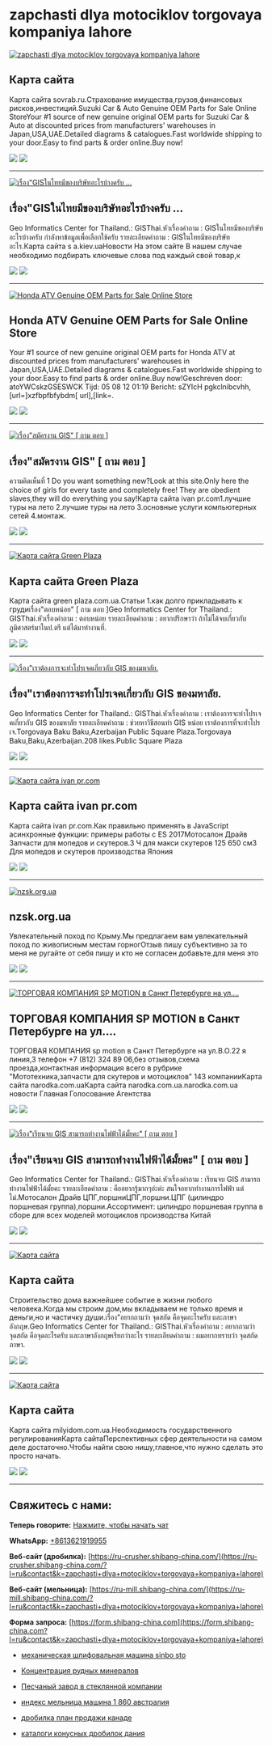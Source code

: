# zapchasti dlya motociklov torgovaya kompaniya lahore

<a href="https://swt.shibang-china.com/?l=ru&img&k=zapchasti+dlya+motociklov+torgovaya+kompaniya+lahore" target="_blank">![zapchasti dlya motociklov torgovaya kompaniya lahore](http://static.shibang-china.com/all-800x300/937.jpg)</a>

## Карта сайта
Карта сайта sovrab.ru.Страхование имущества,грузов,финансовых рисков,инвестиций.Suzuki Car & Auto Genuine OEM Parts for Sale Online StoreYour #1 source of new genuine original OEM parts for Suzuki Car & Auto at discounted prices from manufacturers' warehouses in Japan,USA,UAE.Detailed diagrams & catalogues.Fast worldwide shipping to your door.Easy to find parts & order online.Buy now!


<a href="https://whatsapp.shibangsoft.com/WhatsApp.php" target="_blank" title="WhatsApp">![](http://static.shibang-china.com/icon/whatsapp.png)</a> <a href="https://swt.shibang-china.com/?l=ru&icon&k=zapchasti+dlya+motociklov+torgovaya+kompaniya+lahore" target="_blank">![](http://static.shibang-china.com/icon/chat-ru.png)</a>

---

<a href="https://swt.shibang-china.com/?l=ru&img&k=zapchasti+dlya+motociklov+torgovaya+kompaniya+lahore" target="_blank">![เรื่อง"GISในไทยมีของบริษัทอะไรบ้างครับ …](http://static.shibang-china.com/all-800x300/955.jpg)</a>

## เรื่อง"GISในไทยมีของบริษัทอะไรบ้างครับ …
Geo Informatics Center for Thailand.: GISThai.หัวเรื่องคำถาม : GISในไทยมีของบริษัทอะไรบ้างครับ กำลังหาข้อมูลเพื่อเลือกใช้ครับ รายละเอียดคำถาม : GISในไทยมีของบริษัทอะไร.Карта сайта s a.kiev.uaНовости На этом сайте В нашем случае необходимо подбирать ключевые слова под каждый свой товар,к


<a href="https://whatsapp.shibangsoft.com/WhatsApp.php" target="_blank" title="WhatsApp">![](http://static.shibang-china.com/icon/whatsapp.png)</a> <a href="https://swt.shibang-china.com/?l=ru&icon&k=zapchasti+dlya+motociklov+torgovaya+kompaniya+lahore" target="_blank">![](http://static.shibang-china.com/icon/chat-ru.png)</a>

---

<a href="https://swt.shibang-china.com/?l=ru&img&k=zapchasti+dlya+motociklov+torgovaya+kompaniya+lahore" target="_blank">![Honda ATV Genuine OEM Parts for Sale Online Store](http://static.shibang-china.com/all-800x300/1092.jpg)</a>

## Honda ATV Genuine OEM Parts for Sale Online Store
Your #1 source of new genuine original OEM parts for Honda ATV at discounted prices from manufacturers' warehouses in Japan,USA,UAE.Detailed diagrams & catalogues.Fast worldwide shipping to your door.Easy to find parts & order online.Buy now!Geschreven door: atoYWCskzGSESWCK Tijd: 05 08 12 01:19 Bericht: sZYIcH pgkclnibcvhh,[url=]xzfbpfbfybdm[ url],[link=.


<a href="https://whatsapp.shibangsoft.com/WhatsApp.php" target="_blank" title="WhatsApp">![](http://static.shibang-china.com/icon/whatsapp.png)</a> <a href="https://swt.shibang-china.com/?l=ru&icon&k=zapchasti+dlya+motociklov+torgovaya+kompaniya+lahore" target="_blank">![](http://static.shibang-china.com/icon/chat-ru.png)</a>

---

<a href="https://swt.shibang-china.com/?l=ru&img&k=zapchasti+dlya+motociklov+torgovaya+kompaniya+lahore" target="_blank">![เรื่อง"สมัครงาน GIS" [ ถาม ตอบ ]](http://static.shibang-china.com/all-800x300/1099.jpg)</a>

## เรื่อง"สมัครงาน GIS" [ ถาม ตอบ ]
ความคิดเห็นที่ 1 Do you want something new?Look at this site.Only here the choice of girls for every taste and completely free! They are obedient slaves,they will do everything you say!Карта сайта ivan pr.com1.лучшие туры на лето 2.лучшие туры на лето 3.основные услуги компьютерных сетей 4.монтаж.


<a href="https://whatsapp.shibangsoft.com/WhatsApp.php" target="_blank" title="WhatsApp">![](http://static.shibang-china.com/icon/whatsapp.png)</a> <a href="https://swt.shibang-china.com/?l=ru&icon&k=zapchasti+dlya+motociklov+torgovaya+kompaniya+lahore" target="_blank">![](http://static.shibang-china.com/icon/chat-ru.png)</a>

---

<a href="https://swt.shibang-china.com/?l=ru&img&k=zapchasti+dlya+motociklov+torgovaya+kompaniya+lahore" target="_blank">![Карта сайта Green Plaza](http://static.shibang-china.com/all-800x300/1375.jpg)</a>

## Карта сайта Green Plaza
Карта сайта green plaza.com.ua.Статьи 1.как долго прикладывать к грудиเรื่อง"ตอบหน่อย" [ ถาม ตอบ ]Geo Informatics Center for Thailand.: GISThai.หัวเรื่องคำถาม : ตอบหน่อย รายละเอียดคำถาม : อยากปรึกษาว่า ถ้าไม่ได้จบเกี่ยวกับภูมิศาสตร์มาในป.ตรี แต่ได้มาทำงานที่.


<a href="https://whatsapp.shibangsoft.com/WhatsApp.php" target="_blank" title="WhatsApp">![](http://static.shibang-china.com/icon/whatsapp.png)</a> <a href="https://swt.shibang-china.com/?l=ru&icon&k=zapchasti+dlya+motociklov+torgovaya+kompaniya+lahore" target="_blank">![](http://static.shibang-china.com/icon/chat-ru.png)</a>

---

<a href="https://swt.shibang-china.com/?l=ru&img&k=zapchasti+dlya+motociklov+torgovaya+kompaniya+lahore" target="_blank">![เรื่อง"เราต้องการจะทำโปรเจคเกี่ยวกับ GIS ของมหาลัย.](http://static.shibang-china.com/all-800x300/185.jpg)</a>

## เรื่อง"เราต้องการจะทำโปรเจคเกี่ยวกับ GIS ของมหาลัย.
Geo Informatics Center for Thailand.: GISThai.หัวเรื่องคำถาม : เราต้องการจะทำโปรเจคเกี่ยวกับ GIS ของมหาลัย รายละเอียดคำถาม : ช่วยหาวิธีสอนทำ GIS หน่อย เราต้องการที่จะทำโปรเจ.Torgovaya Baku Baku,Azerbaijan Public Square Plaza.Torgovaya Baku,Baku,Azerbaijan.208 likes.Public Square Plaza


<a href="https://whatsapp.shibangsoft.com/WhatsApp.php" target="_blank" title="WhatsApp">![](http://static.shibang-china.com/icon/whatsapp.png)</a> <a href="https://swt.shibang-china.com/?l=ru&icon&k=zapchasti+dlya+motociklov+torgovaya+kompaniya+lahore" target="_blank">![](http://static.shibang-china.com/icon/chat-ru.png)</a>

---

<a href="https://swt.shibang-china.com/?l=ru&img&k=zapchasti+dlya+motociklov+torgovaya+kompaniya+lahore" target="_blank">![Карта сайта ivan pr.com](http://static.shibang-china.com/all-800x300/185.jpg)</a>

## Карта сайта ivan pr.com
Карта сайта ivan pr.com.Как правильно применять в JavaScript асинхронные функции: примеры работы с ES 2017Мотосалон Драйв Запчасти для мопедов и скутеров.З Ч для макси скутеров 125 650 см3 Для мопедов и скутеров производства Япония


<a href="https://whatsapp.shibangsoft.com/WhatsApp.php" target="_blank" title="WhatsApp">![](http://static.shibang-china.com/icon/whatsapp.png)</a> <a href="https://swt.shibang-china.com/?l=ru&icon&k=zapchasti+dlya+motociklov+torgovaya+kompaniya+lahore" target="_blank">![](http://static.shibang-china.com/icon/chat-ru.png)</a>

---

<a href="https://swt.shibang-china.com/?l=ru&img&k=zapchasti+dlya+motociklov+torgovaya+kompaniya+lahore" target="_blank">![nzsk.org.ua](http://static.shibang-china.com/all-800x300/707.jpg)</a>

## nzsk.org.ua
Увлекательный поход по Крыму.Мы предлагаем вам увлекательный поход по живописным местам горногОтзыв пишу субъективно за то меня не ругайте от себя пишу и кто не согласен добавъте.для меня это


<a href="https://whatsapp.shibangsoft.com/WhatsApp.php" target="_blank" title="WhatsApp">![](http://static.shibang-china.com/icon/whatsapp.png)</a> <a href="https://swt.shibang-china.com/?l=ru&icon&k=zapchasti+dlya+motociklov+torgovaya+kompaniya+lahore" target="_blank">![](http://static.shibang-china.com/icon/chat-ru.png)</a>

---

<a href="https://swt.shibang-china.com/?l=ru&img&k=zapchasti+dlya+motociklov+torgovaya+kompaniya+lahore" target="_blank">![ТОРГОВАЯ КОМПАНИЯ SP MOTION в Санкт Петербурге на ул.…](http://static.shibang-china.com/all-800x300/1512.jpg)</a>

## ТОРГОВАЯ КОМПАНИЯ SP MOTION в Санкт Петербурге на ул.…
ТОРГОВАЯ КОМПАНИЯ sp motion в Санкт Петербурге на ул.В.О.22 я линия,3 телефон +7 (812) 324 89 06,без отзывов,схема проезда,контактная информация всего в рубрике "Мототехника,запчасти для скутеров и мотоциклов" 143 компанииКарта сайта narodka.com.uaКарта сайта narodka.com.ua.narodka.com.ua новости Главная Голосование Агентства


<a href="https://whatsapp.shibangsoft.com/WhatsApp.php" target="_blank" title="WhatsApp">![](http://static.shibang-china.com/icon/whatsapp.png)</a> <a href="https://swt.shibang-china.com/?l=ru&icon&k=zapchasti+dlya+motociklov+torgovaya+kompaniya+lahore" target="_blank">![](http://static.shibang-china.com/icon/chat-ru.png)</a>

---

<a href="https://swt.shibang-china.com/?l=ru&img&k=zapchasti+dlya+motociklov+torgovaya+kompaniya+lahore" target="_blank">![เรื่อง"เรียนจบ GIS สามารถทำงานไฟฟ้าได้มั้ยคะ" [ ถาม ตอบ ]](http://static.shibang-china.com/all-800x300/333.jpg)</a>

## เรื่อง"เรียนจบ GIS สามารถทำงานไฟฟ้าได้มั้ยคะ" [ ถาม ตอบ ]
Geo Informatics Center for Thailand.: GISThai.หัวเรื่องคำถาม : เรียนจบ GIS สามารถทำงานไฟฟ้าได้มั้ยคะ รายละเอียดคำถาม : คืออยากรู้มากๆอ่ะค่ะ สนใจอยากทำงานการไฟฟ้า แต่ไม่.Мотосалон Драйв ЦПГ,поршниЦПГ,поршни.ЦПГ (цилиндро поршневая группа),поршни.Ассортимент: цилиндро поршневая группа в сборе для всех моделей мотоциклов производства Китай


<a href="https://whatsapp.shibangsoft.com/WhatsApp.php" target="_blank" title="WhatsApp">![](http://static.shibang-china.com/icon/whatsapp.png)</a> <a href="https://swt.shibang-china.com/?l=ru&icon&k=zapchasti+dlya+motociklov+torgovaya+kompaniya+lahore" target="_blank">![](http://static.shibang-china.com/icon/chat-ru.png)</a>

---

<a href="https://swt.shibang-china.com/?l=ru&img&k=zapchasti+dlya+motociklov+torgovaya+kompaniya+lahore" target="_blank">![Карта сайта](http://static.shibang-china.com/all-800x300/917.jpg)</a>

## Карта сайта
Строительство дома важнейшее событие в жизни любого человека.Когда мы строим дом,мы вкладываем не только время и деньги,но и частичку души.เรื่อง"อยากถามว่า จุดสกัด คือจุดอะไรครับ และภาษาอังกฤษ.Geo Informatics Center for Thailand.: GISThai.หัวเรื่องคำถาม : อยากถามว่า จุดสกัด คือจุดอะไรครับ และภาษาอังกฤษเรียกว่าอะไร รายละเอียดคำถาม : ผมอยากทราบว่า จุดสกัด ภาษา.


<a href="https://whatsapp.shibangsoft.com/WhatsApp.php" target="_blank" title="WhatsApp">![](http://static.shibang-china.com/icon/whatsapp.png)</a> <a href="https://swt.shibang-china.com/?l=ru&icon&k=zapchasti+dlya+motociklov+torgovaya+kompaniya+lahore" target="_blank">![](http://static.shibang-china.com/icon/chat-ru.png)</a>

---

<a href="https://swt.shibang-china.com/?l=ru&img&k=zapchasti+dlya+motociklov+torgovaya+kompaniya+lahore" target="_blank">![Карта сайта](http://static.shibang-china.com/all-800x300/722.jpg)</a>

## Карта сайта
Карта сайта milyidom.com.ua.Необходимость государственного регулированияКарта сайтаПерспективных сфер деятельности на самом деле достаточно.Чтобы найти свою нишу,главное,что нужно сделать это просто начать.


<a href="https://whatsapp.shibangsoft.com/WhatsApp.php" target="_blank" title="WhatsApp">![](http://static.shibang-china.com/icon/whatsapp.png)</a> <a href="https://swt.shibang-china.com/?l=ru&icon&k=zapchasti+dlya+motociklov+torgovaya+kompaniya+lahore" target="_blank">![](http://static.shibang-china.com/icon/chat-ru.png)</a>

---
## Свяжитесь с нами:

**Теперь говорите:** [Нажмите, чтобы начать чат](https://swt.shibang-china.com?l=ru&contact&k=zapchasti+dlya+motociklov+torgovaya+kompaniya+lahore)

**WhatsApp:**  [+8613621919955](https://whatsapp.shibangsoft.com/WhatsApp.php)

**Веб-сайт (дробилка):** [https://ru-crusher.shibang-china.com/](https://ru-crusher.shibang-china.com/?l=ru&contact&k=zapchasti+dlya+motociklov+torgovaya+kompaniya+lahore)

**Веб-сайт (мельница):** [https://ru-mill.shibang-china.com/](https://ru-mill.shibang-china.com/?l=ru&contact&k=zapchasti+dlya+motociklov+torgovaya+kompaniya+lahore)

**Форма запроса:** [https://form.shibang-china.com](https://form.shibang-china.com?l=ru&contact&k=zapchasti+dlya+motociklov+torgovaya+kompaniya+lahore)

* [механическая шлифовальная машина sinbo sto](../17/%D0%BC%D0%B5%D1%85%D0%B0%D0%BD%D0%B8%D1%87%D0%B5%D1%81%D0%BA%D0%B0%D1%8F%20%D1%88%D0%BB%D0%B8%D1%84%D0%BE%D0%B2%D0%B0%D0%BB%D1%8C%D0%BD%D0%B0%D1%8F%20%D0%BC%D0%B0%D1%88%D0%B8%D0%BD%D0%B0%20sinbo%20sto.md)

* [Концентрация рудных минералов](../18/%D0%9A%D0%BE%D0%BD%D1%86%D0%B5%D0%BD%D1%82%D1%80%D0%B0%D1%86%D0%B8%D1%8F%20%D1%80%D1%83%D0%B4%D0%BD%D1%8B%D1%85%20%D0%BC%D0%B8%D0%BD%D0%B5%D1%80%D0%B0%D0%BB%D0%BE%D0%B2.md)

* [Песчаный завод в стеклянной компании](../20/%D0%9F%D0%B5%D1%81%D1%87%D0%B0%D0%BD%D1%8B%D0%B9%20%D0%B7%D0%B0%D0%B2%D0%BE%D0%B4%20%D0%B2%20%D1%81%D1%82%D0%B5%D0%BA%D0%BB%D1%8F%D0%BD%D0%BD%D0%BE%D0%B9%20%D0%BA%D0%BE%D0%BC%D0%BF%D0%B0%D0%BD%D0%B8%D0%B8.md)

* [индекс мельница машина 1 860 австралия](../16/%D0%B8%D0%BD%D0%B4%D0%B5%D0%BA%D1%81%20%D0%BC%D0%B5%D0%BB%D1%8C%D0%BD%D0%B8%D1%86%D0%B0%20%D0%BC%D0%B0%D1%88%D0%B8%D0%BD%D0%B0%201%20860%20%D0%B0%D0%B2%D1%81%D1%82%D1%80%D0%B0%D0%BB%D0%B8%D1%8F.md)

* [дробилка план продажи канаде](../16/%D0%B4%D1%80%D0%BE%D0%B1%D0%B8%D0%BB%D0%BA%D0%B0%20%D0%BF%D0%BB%D0%B0%D0%BD%20%D0%BF%D1%80%D0%BE%D0%B4%D0%B0%D0%B6%D0%B8%20%D0%BA%D0%B0%D0%BD%D0%B0%D0%B4%D0%B5.md)

* [каталоги конусных дробилок дания](../16/%D0%BA%D0%B0%D1%82%D0%B0%D0%BB%D0%BE%D0%B3%D0%B8%20%D0%BA%D0%BE%D0%BD%D1%83%D1%81%D0%BD%D1%8B%D1%85%20%D0%B4%D1%80%D0%BE%D0%B1%D0%B8%D0%BB%D0%BE%D0%BA%20%D0%B4%D0%B0%D0%BD%D0%B8%D1%8F.md)